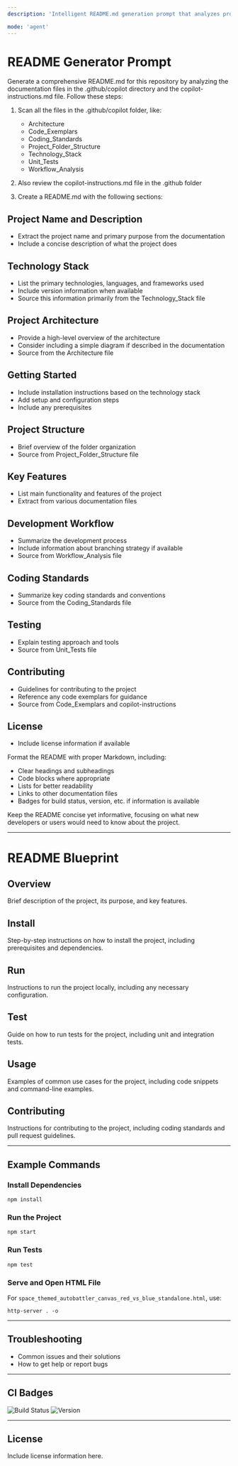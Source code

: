 ```yaml
---
description: 'Intelligent README.md generation prompt that analyzes project documentation structure and creates comprehensive repository documentation. Scans .github/copilot directory files and copilot-instructions.md to extract project information, technology stack, architecture, development workflow, coding standards, and testing approaches while generating well-structured markdown documentation with proper formatting, cross-references, and developer-focused content.'

mode: 'agent'
---
```


# README Generator Prompt

Generate a comprehensive README.md for this repository by analyzing the documentation files in the .github/copilot directory and the copilot-instructions.md file. Follow these steps:

1. Scan all the files in the .github/copilot folder, like:
   - Architecture
   - Code_Exemplars
   - Coding_Standards
   - Project_Folder_Structure
   - Technology_Stack
   - Unit_Tests
   - Workflow_Analysis

2. Also review the copilot-instructions.md file in the .github folder

3. Create a README.md with the following sections:

## Project Name and Description
- Extract the project name and primary purpose from the documentation
- Include a concise description of what the project does

## Technology Stack
- List the primary technologies, languages, and frameworks used
- Include version information when available
- Source this information primarily from the Technology_Stack file

## Project Architecture
- Provide a high-level overview of the architecture
- Consider including a simple diagram if described in the documentation
- Source from the Architecture file

## Getting Started
- Include installation instructions based on the technology stack
- Add setup and configuration steps
- Include any prerequisites

## Project Structure
- Brief overview of the folder organization
- Source from Project_Folder_Structure file

## Key Features
- List main functionality and features of the project
- Extract from various documentation files

## Development Workflow
- Summarize the development process
- Include information about branching strategy if available
- Source from Workflow_Analysis file

## Coding Standards
- Summarize key coding standards and conventions
- Source from the Coding_Standards file

## Testing
- Explain testing approach and tools
- Source from Unit_Tests file

## Contributing
- Guidelines for contributing to the project
- Reference any code exemplars for guidance
- Source from Code_Exemplars and copilot-instructions

## License
- Include license information if available

Format the README with proper Markdown, including:
- Clear headings and subheadings
- Code blocks where appropriate
- Lists for better readability
- Links to other documentation files
- Badges for build status, version, etc. if information is available

Keep the README concise yet informative, focusing on what new developers or users would need to know about the project.

---
# README Blueprint

## Overview
Brief description of the project, its purpose, and key features.

## Install
Step-by-step instructions on how to install the project, including prerequisites and dependencies.

## Run
Instructions to run the project locally, including any necessary configuration.

## Test
Guide on how to run tests for the project, including unit and integration tests.

## Usage
Examples of common use cases for the project, including code snippets and command-line examples.

## Contributing
Instructions for contributing to the project, including coding standards and pull request guidelines.

---

## Example Commands

### Install Dependencies
```
npm install
```

### Run the Project
```
npm start
```

### Run Tests
```
npm test
```

### Serve and Open HTML File
For `space_themed_autobattler_canvas_red_vs_blue_standalone.html`, use:
```
http-server . -o
```

---

## Troubleshooting
- Common issues and their solutions
- How to get help or report bugs

---

## CI Badges
![Build Status](https://img.shields.io/badge/build-passing-brightgreen)
![Version](https://img.shields.io/badge/version-1.0.0-blue)

---

## License
Include license information here.
